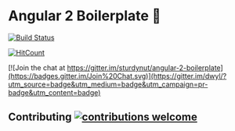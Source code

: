# Angular 2 Boilerplate :construction:

[![Build Status](https://travis-ci.org/sturdynut/angular-2-boilerplate.png?branch=master)](https://travis-ci.org/sturdynut/angular-2-boilerplate)

[![HitCount](https://hitt.herokuapp.com/sturdynut/angular-2-boilerplate.svg)](https://github.com/sturdynut/angular-2-boilerplate)

[![Join the chat at https://gitter.im/sturdynut/angular-2-boilerplate](https://badges.gitter.im/Join%20Chat.svg)](https://gitter.im/dwyl/?utm_source=badge&utm_medium=badge&utm_campaign=pr-badge&utm_content=badge)

## Contributing [![contributions welcome](https://img.shields.io/badge/contributions-welcome-brightgreen.svg?style=flat)](https://github.com/dwyl/esta/issues)
